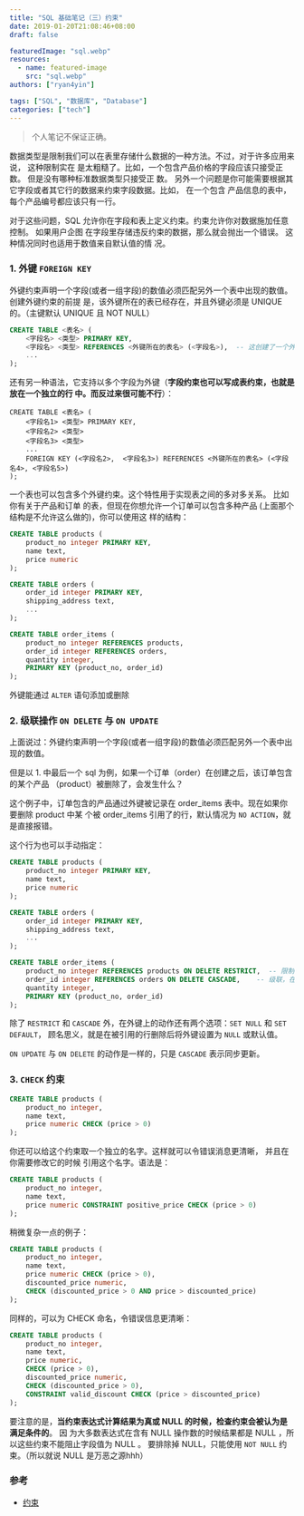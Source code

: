 ```yaml
---
title: "SQL 基础笔记（三）约束"
date: 2019-01-20T21:08:46+08:00
draft: false

featuredImage: "sql.webp"
resources:
  - name: featured-image
    src: "sql.webp"
authors: ["ryan4yin"]

tags: ["SQL", "数据库", "Database"]
categories: ["tech"]
---
```


> 个人笔记不保证正确。

数据类型是限制我们可以在表里存储什么数据的一种方法。不过，对于许多应用来说， 这种限制实在
是太粗糙了。比如，一个包含产品价格的字段应该只接受正数。 但是没有哪种标准数据类型只接受正
数。 另外一个问题是你可能需要根据其它字段或者其它行的数据来约束字段数据。比如， 在一个包含
产品信息的表中，每个产品编号都应该只有一行。

对于这些问题，SQL 允许你在字段和表上定义约束。约束允许你对数据施加任意控制。 如果用户企图
在字段里存储违反约束的数据，那么就会抛出一个错误。 这种情况同时也适用于数值来自默认值的情
况。

### 1. 外键 `FOREIGN KEY`

外键约束声明一个字段(或者一组字段)的数值必须匹配另外一个表中出现的数值。创建外键约束的前提
是，该外键所在的表已经存在，并且外键必须是 UNIQUE 的。（主键默认 UNIQUE 且 NOT NULL）

```sql
CREATE TABLE <表名> (
    <字段名> <类型> PRIMARY KEY,
    <字段名> <类型> REFERENCES <外键所在的表名> (<字段名>),  -- 这创建了一个外键
    ...
);
```

还有另一种语法，它支持以多个字段为外键（**字段约束也可以写成表约束，也就是放在一个独立的行
中。而反过来很可能不行**）：

```
CREATE TABLE <表名> (
    <字段名1> <类型> PRIMARY KEY,
    <字段名2> <类型>
    <字段名3> <类型>
    ...
    FOREIGN KEY (<字段名2>,  <字段名3>) REFERENCES <外键所在的表名> (<字段名4>, <字段名5>)
);
```

一个表也可以包含多个外键约束。这个特性用于实现表之间的多对多关系。 比如你有关于产品和订单
的表，但现在你想允许一个订单可以包含多种产品 (上面那个结构是不允许这么做的)，你可以使用这
样的结构：

```sql
CREATE TABLE products (
    product_no integer PRIMARY KEY,
    name text,
    price numeric
);

CREATE TABLE orders (
    order_id integer PRIMARY KEY,
    shipping_address text,
    ...
);

CREATE TABLE order_items (
    product_no integer REFERENCES products,
    order_id integer REFERENCES orders,
    quantity integer,
    PRIMARY KEY (product_no, order_id)
);
```

外键能通过 `ALTER` 语句添加或删除

### 2. 级联操作 `ON DELETE` 与 `ON UPDATE`

上面说过：外键约束声明一个字段(或者一组字段)的数值必须匹配另外一个表中出现的数值。

但是以 1. 中最后一个 sql 为例，如果一个订单（order）在创建之后，该订单包含的某个产品
（product）被删除了，会发生什么？

这个例子中，订单包含的产品通过外键被记录在 order_items 表中。现在如果你要删除 product 中某
个被 order_items 引用了的行，默认情况为 `NO ACTION`，就是直接报错。

这个行为也可以手动指定：

```sql
CREATE TABLE products (
    product_no integer PRIMARY KEY,
    name text,
    price numeric
);

CREATE TABLE orders (
    order_id integer PRIMARY KEY,
    shipping_address text,
    ...
);

CREATE TABLE order_items (
    product_no integer REFERENCES products ON DELETE RESTRICT,  -- 限制，也就是禁止删除被它引用的行
    order_id integer REFERENCES orders ON DELETE CASCADE,    -- 级联，在删除被它引用的行的时候，这一行本身也会被自动删除掉
    quantity integer,
    PRIMARY KEY (product_no, order_id)
);
```

除了 `RESTRICT` 和 `CASCADE` 外，在外键上的动作还有两个选项：`SET NULL` 和 `SET DEFAULT`，
顾名思义，就是在被引用的行删除后将外键设置为 `NULL` 或默认值。

`ON UPDATE` 与 `ON DELETE` 的动作是一样的，只是 `CASCADE` 表示同步更新。

### 3. `CHECK` 约束

```sql
CREATE TABLE products (
    product_no integer,
    name text,
    price numeric CHECK (price > 0)
);
```

你还可以给这个约束取一个独立的名字。这样就可以令错误消息更清晰， 并且在你需要修改它的时候
引用这个名字。语法是：

```sql
CREATE TABLE products (
    product_no integer,
    name text,
    price numeric CONSTRAINT positive_price CHECK (price > 0)
);
```

稍微复杂一点的例子：

```sql
CREATE TABLE products (
    product_no integer,
    name text,
    price numeric CHECK (price > 0),
    discounted_price numeric,
    CHECK (discounted_price > 0 AND price > discounted_price)
);
```

同样的，可以为 CHECK 命名，令错误信息更清晰：

```sql
CREATE TABLE products (
    product_no integer,
    name text,
    price numeric,
    CHECK (price > 0),
    discounted_price numeric,
    CHECK (discounted_price > 0),
    CONSTRAINT valid_discount CHECK (price > discounted_price)
);
```

要注意的是，**当约束表达式计算结果为真或 NULL 的时候，检查约束会被认为是满足条件的**。 因
为大多数表达式在含有 NULL 操作数的时候结果都是 NULL ，所以这些约束不能阻止字段值为 NULL 。
要排除掉 NULL，只能使用 `NOT NULL` 约束。（所以就说 NULL 是万恶之源hhh）

### 参考

- [约束](http://www.postgres.cn/docs/9.4/ddl-constraints.html)
